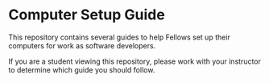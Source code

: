 # Computer Setup Guide

This repository contains several guides to help Fellows set up their computers for work as software developers.

If you are a student viewing this repository, please work with your instructor to determine which guide you should follow.
